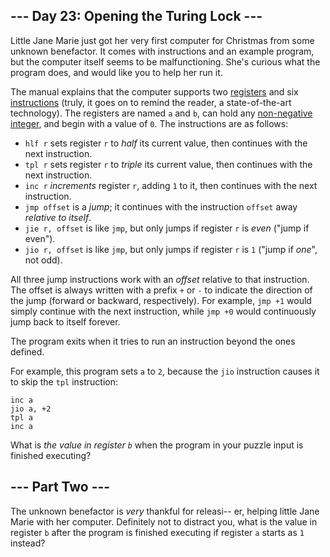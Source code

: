 ## --- Day 23: Opening the Turing Lock ---

Little Jane Marie just got her very first computer for Christmas from some <span title="Definitely not Wintermute.">unknown benefactor</span>. It comes with instructions and an example program, but the computer itself seems to be malfunctioning. She's curious what the program does, and would like you to help her run it.

The manual explains that the computer supports two [registers](https://en.wikipedia.org/wiki/Processor_register) and six [instructions](https://en.wikipedia.org/wiki/Instruction_set) (truly, it goes on to remind the reader, a state-of-the-art technology). The registers are named `` a `` and `` b ``, can hold any [non-negative integer](https://en.wikipedia.org/wiki/Natural_number), and begin with a value of `` 0 ``. The instructions are as follows:

*   `` hlf r `` sets register `` r `` to _half_ its current value, then continues with the next instruction.
*   `` tpl r `` sets register `` r `` to _triple_ its current value, then continues with the next instruction.
*   `` inc r `` _increments_ register `` r ``, adding `` 1 `` to it, then continues with the next instruction.
*   `` jmp offset `` is a _jump_; it continues with the instruction `` offset `` away _relative to itself_.
*   `` jie r, offset `` is like `` jmp ``, but only jumps if register `` r `` is _even_ ("jump if even").
*   `` jio r, offset `` is like `` jmp ``, but only jumps if register `` r `` is `` 1 `` ("jump if _one_", not odd).

All three jump instructions work with an _offset_ relative to that instruction. The offset is always written with a prefix `` + `` or `` - `` to indicate the direction of the jump (forward or backward, respectively). For example, `` jmp +1 `` would simply continue with the next instruction, while `` jmp +0 `` would continuously jump back to itself forever.

The program exits when it tries to run an instruction beyond the ones defined.

For example, this program sets `` a `` to `` 2 ``, because the `` jio `` instruction causes it to skip the `` tpl `` instruction:

    inc a
    jio a, +2
    tpl a
    inc a

What is _the value in register `` b ``_ when the program in your puzzle input is finished executing?

## --- Part Two ---

The unknown benefactor is _very_ thankful for releasi-- er, helping little Jane Marie with her computer. Definitely not to distract you, what is the value in register `` b `` after the program is finished executing if register `` a `` starts as `` 1 `` instead?